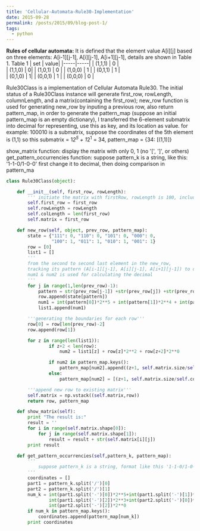 ```yaml
---
title: 'Cellular-Automata-Rule30-Implementation'
date: 2015-09-28
permalink: /posts/2015/09/blog-post-1/
tags:
  - python
---
```

**Rules of cellular automata:** It is defined that the element value A[i][j] based on three elements: A[i-1][j-1], A[i][j-1], A[i+1][j-1], details are shown in Table 1. 
Table 1
| set | value|
|-----|-----|
| (1,1,1)  | 0  |                             
| (1,1,0)  | 0| 
| (1,0,1)  | 0   | 
| (1,0,0)  | 1   | 
| (0,1,1)  | 1  |                                                              
| (0,1,0)  | 1| 
| (0,0,1)  | 1 | 
| (0,0,0)  | 0 | 

Rule30Class is a implementation of Cellular Automata Rule30.
The initial status of a Rule30Class instance will generate first_row, rowLength,
columnLength, and a matrix(containing the first_row);
new_row function is used for generating new_row by inputing a previous row, also return
pattern_map, in order to generate the pattern_map
(suppose an initial pattern_map is an empty dictionary), I transferred the 6-element submatrix
into decimal for representing, use this as key, and its location as value.
for example:  100010    is a submatrix, suppose the coordinates of the 5th element is (1,1)
            so this submatrix = 1*2<sup>5</sup> + 1*2<sup>1</sup> = 34,
            pattern_map = {34: [(1,1)]}

show_matrix function: display the matrix with only 0, 1 (no '[', ']', or others)
get_pattern_occurrencies function: suppose pattern_k is a string, like this: '1-1-0/1-0-0'
first change it to decimal, then doing comparison in pattern_ma
```python
class Rule30Class(object):

    def __init__(self, first_row, rowLength):
        ''' initiate the matrix with firstRow, rowLength is 100, including the 1st row'''
        self.first_row = first_row
        self.rowLength = rowLength
        self.colLength = len(first_row)
        self.matrix = first_row

    def new_row(self, object, prev_row, pattern_map):
        state = {"111": 0, "110": 0, "101": 0, "000": 0,
                 "100": 1, "011": 1, "010": 1, "001": 1}
        row = [0]
        list1 = []
        '''
        from the second to second last element in the new_row,
        tracking its pattern (A[i-1][j-1], A[i][j-1], A[i+1][j-1]) to determine this one,
        num1 & num2 is used for calculating the decimal
        '''
        for j in range(1,len(prev_row)-1):
            pattern = str(prev_row[j-1]) +str(prev_row[j]) +str(prev_row[j+1])
            row.append(state[pattern])
            num1 = int(pattern[0])*2**5 + int(pattern[1])*2**4 + int(pattern[2])*2**3 + state[pattern]*2**1
            list1.append(num1)

        '''generating the boundaries for each row'''
        row[0] = row[len(prev_row)-2]
        row.append(row[1])

        for z in range(len(list1)):
                if z+2 < len(row):
                    num2 = list1[z] + row[z]*2**2 + row[z+2]*2**0

                if num2 in pattern_map.keys():
                    pattern_map[num2].append((z+1, self.matrix.size/self.colLength))
                else:
                    pattern_map[num2] = [(z+1, self.matrix.size/self.colLength)]

        '''append new row to existing matrix'''
        self.matrix = np.vstack((self.matrix,row))
        return row, pattern_map

    def show_matrix(self):
        print "The result is:"
        result = ''
        for i in range(self.matrix.shape[0]):
            for j in range(self.matrix.shape[1]):
                result = result + str(self.matrix[i][j])
        print result

    def get_pattern_occurrencies(self,pattern_k, pattern_map):
        '''
            suppose pattern_k is a string, format like this '1-1-0/1-0-0'
        '''
        coordinates = []
        part1 = pattern_k.split('/')[0]
        part2 = pattern_k.split('/')[1]
        num_k = int(part1.split('-')[0])*2**5+int(part1.split('-')[1])*2**4+\
                int(part1.split('-')[2])*2**3+int(part2.split('-')[0])*2**2+int(part2.split('-')[1])*2**1+\
                int(part2.split('-')[2])*2**0
        if num_k in pattern_map.keys():
            coordinates.append(pattern_map[num_k])
        print coordinates

```